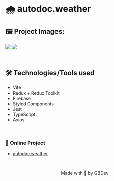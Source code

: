 # 🌧 autodoc.weather

## 🖼 Project Images:
<img src="https://user-images.githubusercontent.com/71772559/185712196-a84e031a-3a4d-4d9c-bc4a-a9e31632f505.png" align="center" />
<img src="https://user-images.githubusercontent.com/71772559/185712225-07fb9e0e-1f52-4f76-8d84-41ca6e6701db.png" align="center" />

&nbsp;

## 🛠️ Technologies/Tools used

* Vite
* Redux + Redux Toolkit
* Firebase
* Styled Components
* Jest
* TypeScript
* Axios

&nbsp;

### 🔗 Online Project
* [autodoc.weather](https://autodoc-weather.vercel.app/)

&nbsp;

<p align="center">Made with 💙 by GBDev</p>
